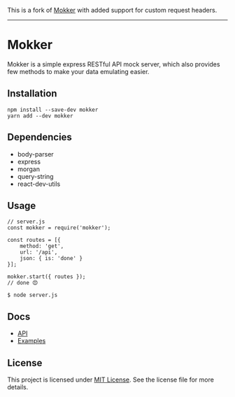 This is a fork of [Mokker](https://github.com/fidelman/mokker) with added support
for custom request headers.

---

# Mokker

Mokker is a simple express RESTful API mock server, which also provides few methods to make your data emulating easier.

## Installation
```
npm install --save-dev mokker
yarn add --dev mokker
```

## Dependencies
- body-parser
- express
- morgan
- query-string
- react-dev-utils

## Usage

```
// server.js
const mokker = require('mokker');

const routes = [{
    method: 'get',
    url: '/api',
    json: { is: 'done' }
}];

mokker.start({ routes });
// done 😍
```

`$ node server.js`



## Docs

- [API](https://github.com/fidelman/mokker/blob/master/docs/api.md)
- [Examples](https://github.com/fidelman/mokker/blob/master/docs/examples.md)

## License

This project is licensed under [MIT License](https://github.com/fidelman/mokker/blob/master/LICENSE.md). See the license file for more details.
